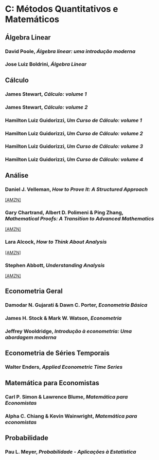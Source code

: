 # C: Métodos Quantitativos e Matemáticos

## Álgebra Linear

### David Poole, *Álgebra linear: uma introdução moderna*
### Jose Luiz Boldrini, *Álgebra Linear*

## Cálculo

### James Stewart, *Cálculo: volume 1*
### James Stewart, *Cálculo: volume 2*
### Hamilton Luiz Guidorizzi, *Um Curso de Cálculo: volume 1*
### Hamilton Luiz Guidorizzi, *Um Curso de Cálculo: volume 2*
### Hamilton Luiz Guidorizzi, *Um Curso de Cálculo: volume 3*
### Hamilton Luiz Guidorizzi, *Um Curso de Cálculo: volume 4*

## Análise

### Daniel J. Velleman, *How to Prove It: A Structured Approach*
[[AMZN]](https://www.amazon.com.br/How-Prove-Structured-Daniel-Velleman/dp/1108439535/)
### Gary Chartrand, Albert D. Polimeni & Ping Zhang, *Mathematical Proofs: A Transition to Advanced Mathematics*
[[AMZN]](https://www.amazon.com.br/Mathematical-Proofs-International-Transition-Mathematics-ebook/dp/B00IZ0L5II/)
### Lara Alcock, *How to Think About Analysis*
[[AMZN]](https://www.amazon.com.br/How-Think-About-Analysis-English-ebook/dp/B00O94K6NO/)
### Stephen Abbott, *Understanding Analysis*
[[AMZN]](https://www.amazon.com.br/Understanding-Analysis-Undergraduate-Mathematics-English-ebook/dp/B00XWDQUH4/)


## Econometria Geral

### Damodar N. Gujarati & Dawn C. Porter, *Econometria Básica*
### James H. Stock & Mark W. Watson, *Econometria*
### Jeffrey Wooldridge, *Introdução à econometria: Uma abordagem moderna*

## Econometria de Séries Temporais

### Walter Enders, *Applied Econometric Time Series*

## Matemática para Economistas

### Carl P. Simon & Lawrence Blume, *Matemática para Economistas*
### Alpha C. Chiang & Kevin Wainwright, *Matemática para economistas*


## Probabilidade

### Pau L. Meyer, *Probabilidade - Aplicações à Estatística*
